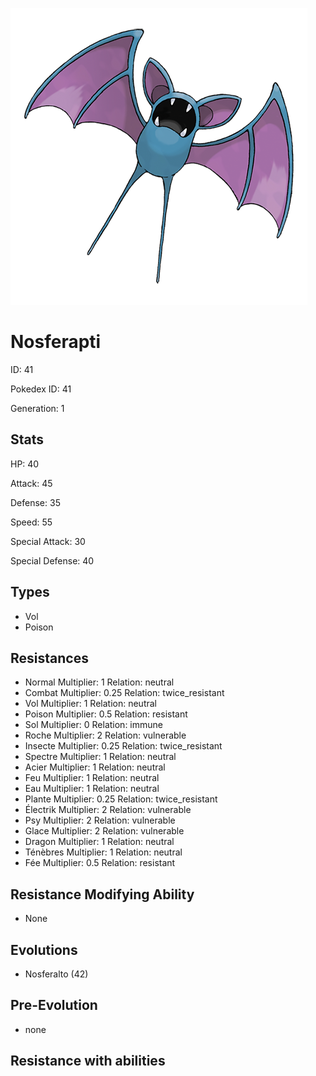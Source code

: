 ![](https://raw.githubusercontent.com/PokeAPI/sprites/master/sprites/pokemon/other/official-artwork/41.png)

# Nosferapti
ID: 41

Pokedex ID: 41

Generation: 1

## Stats

HP: 40

Attack: 45

Defense: 35

Speed: 55

Special Attack: 30

Special Defense: 40

## Types

- Vol
- Poison
## Resistances

- Normal Multiplier: 1 Relation: neutral
- Combat Multiplier: 0.25 Relation: twice_resistant
- Vol Multiplier: 1 Relation: neutral
- Poison Multiplier: 0.5 Relation: resistant
- Sol Multiplier: 0 Relation: immune
- Roche Multiplier: 2 Relation: vulnerable
- Insecte Multiplier: 0.25 Relation: twice_resistant
- Spectre Multiplier: 1 Relation: neutral
- Acier Multiplier: 1 Relation: neutral
- Feu Multiplier: 1 Relation: neutral
- Eau Multiplier: 1 Relation: neutral
- Plante Multiplier: 0.25 Relation: twice_resistant
- Électrik Multiplier: 2 Relation: vulnerable
- Psy Multiplier: 2 Relation: vulnerable
- Glace Multiplier: 2 Relation: vulnerable
- Dragon Multiplier: 1 Relation: neutral
- Ténèbres Multiplier: 1 Relation: neutral
- Fée Multiplier: 0.5 Relation: resistant
## Resistance Modifying Ability

- None

## Evolutions

- Nosferalto (42)
## Pre-Evolution

- none

## Resistance with abilities
